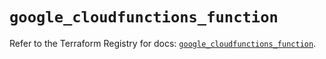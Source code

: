 # `google_cloudfunctions_function`

Refer to the Terraform Registry for docs: [`google_cloudfunctions_function`](https://registry.terraform.io/providers/hashicorp/google/6.38.0/docs/resources/cloudfunctions_function).
